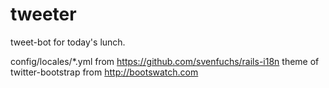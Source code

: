 tweeter
=======

tweet-bot for today's lunch.

config/locales/*.yml from https://github.com/svenfuchs/rails-i18n
theme of twitter-bootstrap from http://bootswatch.com
